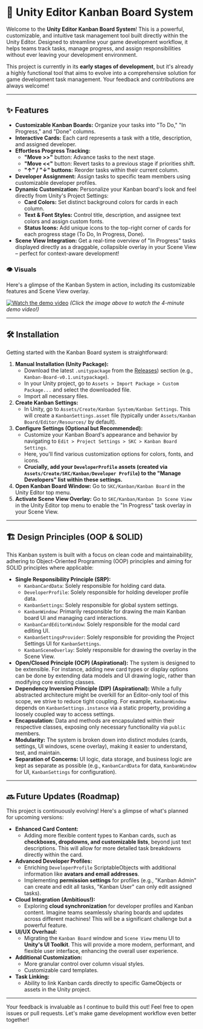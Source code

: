 # 🚀 Unity Editor Kanban Board System

Welcome to the **Unity Editor Kanban Board System**! This is a powerful, customizable, and intuitive task management tool built directly within the Unity Editor. Designed to streamline your game development workflow, it helps teams track tasks, manage progress, and assign responsibilities without ever leaving your development environment.

This project is currently in its **early stages of development**, but it's already a highly functional tool that aims to evolve into a comprehensive solution for game development task management. Your feedback and contributions are always welcome!

---

## ✨ Features

* **Customizable Kanban Boards:** Organize your tasks into "To Do," "In Progress," and "Done" columns.
* **Interactive Cards:** Each card represents a task with a title, description, and assigned developer.
* **Effortless Progress Tracking:**
    * **"Move >>"** button: Advance tasks to the next stage.
    * **"Move <<"** button: Revert tasks to a previous stage if priorities shift.
    * **"↑" / "↓" buttons:** Reorder tasks within their current column.
* **Developer Assignment:** Assign tasks to specific team members using customizable developer profiles.
* **Dynamic Customization:** Personalize your Kanban board's look and feel directly from Unity's Project Settings:
    * **Card Colors:** Set distinct background colors for cards in each column.
    * **Text & Font Styles:** Control title, description, and assignee text colors and assign custom fonts.
    * **Status Icons:** Add unique icons to the top-right corner of cards for each progress stage (To Do, In Progress, Done).
* **Scene View Integration:** Get a real-time overview of "In Progress" tasks displayed directly as a draggable, collapsible overlay in your Scene View – perfect for context-aware development!

### 👁️ Visuals

Here's a glimpse of the Kanban System in action, including its customizable features and Scene View overlay.

[![Watch the demo video](your-github-image-link-here/demo_video_thumbnail.png)](your-youtube-vimeo-video-link-here)
*(Click the image above to watch the 4-minute demo video!)*

---

## 🛠️ Installation

Getting started with the Kanban Board system is straightforward:

1.  **Manual Installation (Unity Package):**
    * Download the latest `.unitypackage` from the [Releases](/releases)) section (e.g., `Kanban-Board-v0.1.unitypackage`).
    * In your Unity project, go to `Assets > Import Package > Custom Package...` and select the downloaded file.
    * Import all necessary files.
2.  **Create Kanban Settings:**
    * In Unity, go to `Assets/Create/Kanban System/Kanban Settings`. This will create a `KanbanSettings.asset` file (typically under `Assets/Kanban Board/Editor/Resources/` by default).
3.  **Configure Settings (Optional but Recommended):**
    * Customize your Kanban Board's appearance and behavior by navigating to `Edit > Project Settings > SKC > Kanban Board Settings`.
    * Here, you'll find various customization options for colors, fonts, and icons.
    * **Crucially, add your `DeveloperProfile` assets (created via `Assets/Create/SKC/Kanban/Developer Profile`) to the "Manage Developers" list within these settings.**
4.  **Open Kanban Board Window:** Go to `SKC/Kanban/Kanban Board` in the Unity Editor top menu.
5.  **Activate Scene View Overlay:** Go to `SKC/Kanban/Kanban In Scene View` in the Unity Editor top menu to enable the "In Progress" task overlay in your Scene View.

---

## 🏗️ Design Principles (OOP & SOLID)

This Kanban system is built with a focus on clean code and maintainability, adhering to Object-Oriented Programming (OOP) principles and aiming for SOLID principles where applicable:

* **Single Responsibility Principle (SRP):**
    * `KanbanCardData`: Solely responsible for holding card data.
    * `DeveloperProfile`: Solely responsible for holding developer profile data.
    * `KanbanSettings`: Solely responsible for global system settings.
    * `KanbanWindow`: Primarily responsible for drawing the main Kanban board UI and managing card interactions.
    * `KanbanCardEditorWindow`: Solely responsible for the modal card editing UI.
    * `KanbanSettingsProvider`: Solely responsible for providing the Project Settings UI for `KanbanSettings`.
    * `KanbanSceneOverlay`: Solely responsible for drawing the overlay in the Scene View.
* **Open/Closed Principle (OCP) (Aspirational):** The system is designed to be extensible. For instance, adding new card types or display options can be done by extending data models and UI drawing logic, rather than modifying core existing classes.
* **Dependency Inversion Principle (DIP) (Aspirational):** While a fully abstracted architecture might be overkill for an Editor-only tool of this scope, we strive to reduce tight coupling. For example, `KanbanWindow` depends on `KanbanSettings.instance` via a static property, providing a loosely coupled way to access settings.
* **Encapsulation:** Data and methods are encapsulated within their respective classes, exposing only necessary functionality via `public` members.
* **Modularity:** The system is broken down into distinct modules (cards, settings, UI windows, scene overlay), making it easier to understand, test, and maintain.
* **Separation of Concerns:** UI logic, data storage, and business logic are kept as separate as possible (e.g., `KanbanCardData` for data, `KanbanWindow` for UI, `KanbanSettings` for configuration).

---

## 🔜 Future Updates (Roadmap)

This project is continuously evolving! Here's a glimpse of what's planned for upcoming versions:

* **Enhanced Card Content:**
    * Adding more flexible content types to Kanban cards, such as **checkboxes, dropdowns, and customizable lists**, beyond just text descriptions. This will allow for more detailed task breakdowns directly within the card.
* **Advanced Developer Profiles:**
    * Enriching `DeveloperProfile` ScriptableObjects with additional information like **avatars and email addresses**.
    * Implementing **permission settings** for profiles (e.g., "Kanban Admin" can create and edit all tasks, "Kanban User" can only edit assigned tasks).
* **Cloud Integration (Ambitious!):**
    * Exploring **cloud synchronization** for developer profiles and Kanban content. Imagine teams seamlessly sharing boards and updates across different machines! This will be a significant challenge but a powerful feature.
* **UI/UX Overhaul:**
    * Migrating the `Kanban Board` window and `Scene View` menu UI to **Unity's UI Toolkit**. This will provide a more modern, performant, and flexible user interface, enhancing the overall user experience.
* **Additional Customization:**
    * More granular control over column visual styles.
    * Customizable card templates.
* **Task Linking:**
    * Ability to link Kanban cards directly to specific GameObjects or assets in the Unity project.

---

Your feedback is invaluable as I continue to build this out! Feel free to open issues or pull requests. Let's make game development workflow even better together!
